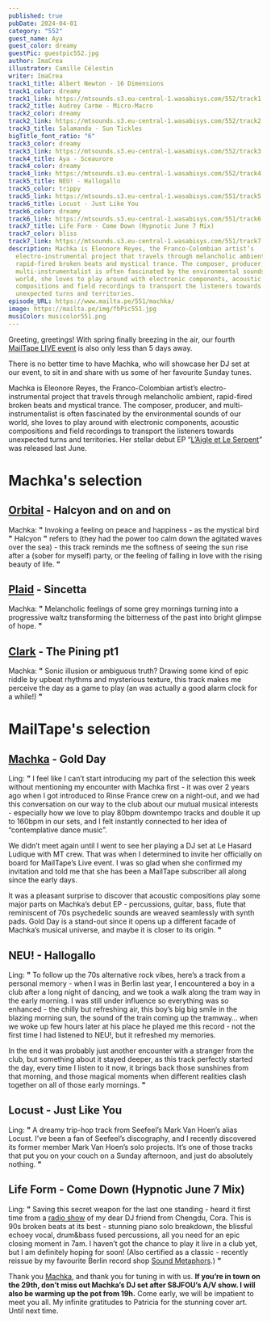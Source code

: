 ```yaml
---
published: true
pubDate: 2024-04-01
category: "552"
guest_name: Aya
guest_color: dreamy
guestPic: guestpic552.jpg
author: ImaCrea
illustrator: Camille Célestin
writer: ImaCrea
track1_title: Albert Newton - 16 Dimensions
track1_color: dreamy
track1_link: https://mtsounds.s3.eu-central-1.wasabisys.com/552/track1.mp3
track2_title: Audrey Carme - Micro-Macro
track2_color: dreamy
track2_link: https://mtsounds.s3.eu-central-1.wasabisys.com/552/track2.mp3
track3_title: Salamanda - Sun Tickles
bigTitle_font_ratio: "6"
track3_color: dreamy
track3_link: https://mtsounds.s3.eu-central-1.wasabisys.com/552/track3.mp3
track4_title: Aya - Sceaurore
track4_color: dreamy
track4_link: https://mtsounds.s3.eu-central-1.wasabisys.com/552/track4.mp3
track5_title: NEU! - Hallogallo
track5_color: trippy
track5_link: https://mtsounds.s3.eu-central-1.wasabisys.com/551/track5.mp3
track6_title: Locust - Just Like You
track6_color: dreamy
track6_link: https://mtsounds.s3.eu-central-1.wasabisys.com/551/track6.mp3
track7_title: Life Form - Come Down (Hypnotic June 7 Mix)
track7_color: bliss
track7_link: https://mtsounds.s3.eu-central-1.wasabisys.com/551/track7.mp3
description: Machka is Eleonore Reyes, the Franco-Colombian artist’s
  electro-instrumental project that travels through melancholic ambient,
  rapid-fired broken beats and mystical trance. The composer, producer, and
  multi-instrumentalist is often fascinated by the environmental sounds of our
  world, she loves to play around with electronic components, acoustic
  compositions and field recordings to transport the listeners towards
  unexpected turns and territories.
episode_URL: https://www.mailta.pe/551/machka/
image: https://mailta.pe/img/fbPic551.jpg
musiColor: musicolor551.png
---
```

Greeting, greetings! With spring finally breezing in the air, our fourth [MailTape LIVE event](https://live.mailta.pe) is also only less than 5 days away.

There is no better time to have Machka, who will showcase her DJ set at our event, to sit in and share with us some of her favourite Sunday tunes.

Machka is Eleonore Reyes, the Franco-Colombian artist’s electro-instrumental project that travels through melancholic ambient, rapid-fired broken beats and mystical trance. The composer, producer, and multi-instrumentalist is often fascinated by the environmental sounds of our world, she loves to play around with electronic components, acoustic compositions and field recordings to transport the listeners towards unexpected turns and territories. Her stellar debut EP “[L’Aigle et Le Serpent](https://machka.bandcamp.com/album/laigle-et-le-serpent)” was released last June.

# Machka's selection

## [Orbital](https://www.orbitalofficial.com/) - Halcyon and on and on

Machka: **"** Invoking a feeling on peace and happiness - as the mystical bird **"** Halcyon **"** refers to (they had the power too calm down the agitated waves over the sea) - this track reminds me the softness of seeing the sun rise after a (sober for myself) party, or the feeling of falling in love with the rising beauty of life. **"**


## [Plaid](https://plaid.warp.net/) - Sincetta

Machka: **"** Melancholic feelings of some grey mornings turning into a progressive waltz transforming the bitterness of the past into bright glimpse of hope. **"**

## [Clark](https://throttleclark.com/) - The Pining pt1

Machka: **"** Sonic illusion or ambiguous truth? Drawing some kind of epic riddle by upbeat rhythms and mysterious texture, this track makes me perceive the day as a game to play (an was actually a good alarm clock for a while!) **"**

# MailTape's selection

## [Machka](https://machka.bandcamp.com/album/laigle-et-le-serpent) - Gold Day

Ling: **"** I feel like I can’t start introducing my part of the selection this week without mentioning my encounter with Machka first - it was over 2 years ago when I got introduced to Rinse France crew on a night-out, and we had this conversation on our way to the club about our mutual musical interests - especially how we love to play 80bpm downtempo tracks and double it up to 160bpm in our sets, and I felt instantly connected to her idea of “contemplative dance music”.

We didn’t meet again until I went to see her playing a DJ set at Le Hasard Ludique with MT crew. That was when I determined to invite her officially on board for MailTape’s Live event. I was so glad when she confirmed my invitation and told me that she has been a MailTape subscriber all along since the early days.

It was a pleasant surprise to discover that acoustic compositions play some major parts on Machka’s debut EP - percussions, guitar, bass, flute that reminiscent of 70s psychedelic sounds are weaved seamlessly with synth pads. Gold Day is a stand-out since it opens up a different facade of Machka’s musical universe, and maybe it is closer to its origin. **"**


## NEU! - Hallogallo

Ling: **"** To follow up the 70s alternative rock vibes, here’s a track from a personal memory - when I was in Berlin last year, I encountered a boy in a club after a long night of dancing, and we took a walk along the tram way in the early morning. I was still under influence so everything was so enhanced - the chilly but refreshing air, this boy’s big big smile in the blazing morning sun, the sound of the train coming up the tramway… when we woke up few hours later at his place he played me this record - not the first time I had listened to NEU!, but it refreshed my memories.

In the end it was probably just another encounter with a stranger from the club, but something about it stayed deeper, as this track perfectly started the day, every time I listen to it now, it brings back those sunshines from that morning, and those magical moments when different realities clash together on all of those early mornings. **"**

## Locust - Just Like You

Ling: **"** A dreamy trip-hop track from Seefeel’s Mark Van Hoen’s alias Locust. I’ve been a fan of Seefeel’s discography, and I recently discovered its former member Mark Van Hoen’s solo projects. It’s one of those tracks that put you on your couch on a Sunday afternoon, and just do absolutely nothing. **"**

## Life Form - Come Down (Hypnotic June 7 Mix)

Ling: **"** Saving this secret weapon for the last one standing - heard it first time from a [radio show](https://baihui.live/shows/6g+-w-cora-22-02-24/en/) of my dear DJ friend from Chengdu, Cora. This is 90s broken beats at its best - stunning piano solo breakdown, the blissful echoey vocal, drum&bass fused percussions, all you need for an epic closing moment in 7am. I haven’t got the chance to play it live in a club yet, but I am definitely hoping for soon! (Also certified as a classic - recently reissue by my favourite Berlin record shop [Sound Metaphors](https://www.soundmetaphors.com/release/28930603/Life-Form-Come-Down-Summer's-Child).) **"**

Thank you [Machka](https://machka.bandcamp.com/album/laigle-et-le-serpent), and thank you for tuning in with us. **If you’re in town on the 29th, don’t miss out Machka’s DJ set after S8JFOU’s A/V show. I will also be warming up the pot from 19h.** Come early, we will be impatient to meet you all.
My infinite gratitudes to Patricia for the stunning cover art. Until next time.
